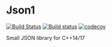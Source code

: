 # Json1

[![Build Status](https://travis-ci.org/abolz/Json1.svg?branch=master)](https://travis-ci.org/abolz/Json1)
[![Build status](https://ci.appveyor.com/api/projects/status/pfh18plgufy1t4ib/branch/master?svg=true)](https://ci.appveyor.com/project/abolz/json1/branch/master)
[![codecov](https://codecov.io/gh/abolz/Json1/branch/master/graph/badge.svg)](https://codecov.io/gh/abolz/Json1)

Small JSON library for C++14/17
